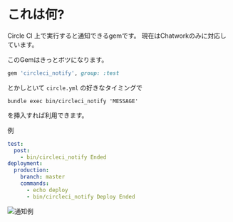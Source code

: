 # これは何?

Circle CI 上で実行すると通知できるgemです。
現在はChatworkのみに対応しています。

このGemはきっとボツになります。

```ruby
gem 'circleci_notify', group: :test
```

とかしといて `circle.yml` の好きなタイミングで

`bundle exec bin/circleci_notify 'MESSAGE'`

を挿入すれば利用できます。


例

```yaml
test:
  post:
    - bin/circleci_notify Ended
deployment:
  production:
    branch: master
    commands:
      - echo deploy
      - bin/circleci_notify Deploy Ended
```

![通知例](https://cloud.githubusercontent.com/assets/92595/4588718/995dba3e-5048-11e4-95db-53680b158968.png)
